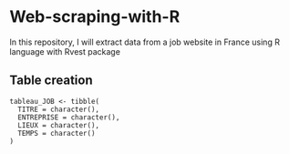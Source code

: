 # Web-scraping-with-R
In this repository, I will extract data from a job website in France using R language with Rvest package

## Table creation

```{r, eval = FALSE}
tableau_JOB <- tibble(
  TITRE = character(),
  ENTREPRISE = character(),
  LIEUX = character(),
  TEMPS = character()
)
```
